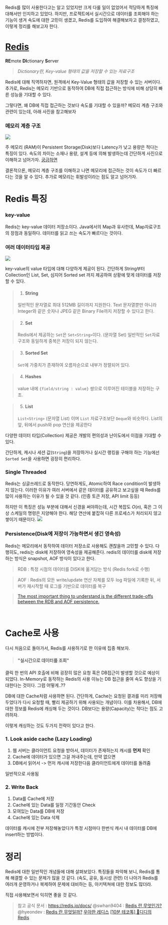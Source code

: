 Redis를 많이 사용한다고는 알고 있었지만 크게 다룰 일이 없었어서 적당하게 특징에 대해서만 인지하고 있었다.
하지만, 프로젝트에서 실시간으로 데이터를 조회해야 하는 기능이 생겨 속도에 대한 고민이 생겼고, Redis를 도입하여 해결해보자고 결정하였고, 이렇게 정리를 해보고자 한다.

# [Redis](https://redis.io/docs/)
**RE**mote **DI**ctionary **S**erver
> _Dictionary란, Key-value 형태의 값을 저장할 수 있는 자료구조_

Redis에 대해 직역하자면, 원격에서 Key-Value 형태의 값을 저장할 수 있는 서버이다.
추가로, Redis는 메모리 기반으로 동작하여 DB에 직접 접근하는 방식에 비해 상당히 빠른 성능을 기대할 수 있다.



그렇다면, 왜 DB에 직접 접근하는 것보다 속도를 기대할 수 있을까?
메모리 계층 구조와 관련이 있는데, 아래 사진을 참고해보자

### 메모리 계층 구조
![](https://velog.velcdn.com/images/roycewon/post/e90a071e-3e61-48f6-b3b9-e18b9ef34b06/image.png)

주 메모리 (RAM)이 Persistent Storage(Disk)보다 Latency가 낮고 용량은 적다는 특징이 있다. 속도의 차이는 소재나 용량, 설계 등에 의해 발생하는데 간단하게 사진으로 이해하고 넘어가자.
[궁금하면](https://quasarzone.com/bbs/qf_cmr/views/343277)

결론적으론, 메모리 계층 구조를 이해하고 나면 메모리에 접근하는 것이 속도가 더 빠르다는 것을 알 수 있다. 추가로 메모리는 휘발성이라는 점도 알고 넘어가자.


# Redis 특징
### key-value
Redis는 key-value 데이터 저장소이다. Java에서의 Map과 유사한데, Map자료구조의 장점과 동일하다. 데이터를 읽고 쓰는 속도가 빠르다는 것이다.


### 여러 데이터타입 제공
![](https://velog.velcdn.com/images/roycewon/post/062d9400-e941-4925-ad7f-ab011685bffa/image.png)


key-value의 value 타입에 대해 다양하게 제공이 된다. 간단하게 String부터 Collection인 List, Set, 심지어 Sorted set 까지 제공하여 상황에 맞게 데이터를 저장할 수 있다.

> 1. #### String
> 일반적인 문자열로 최대 512MB 길이까지 지원한다. Text 문자열뿐만 아니라 Integer와 같은 숫자나 JPEG 같은 Binary File까지 저장할 수 있다고 한다.

>2. #### Set
>Redis에서 제공하는 `Set`은 `Set<String>`이다. (문자열 Set) 일반적인 `Set`자료구조와 동일하게 중복은 저장이 되지 않는다.

>3. #### Sorted Set
>`Set`에 가중치가 존재하여 오름차순으로 내부가 정렬되어 있다.

> 4. #### Hashes
> value 내에 `{field/string : value}` 쌍으로 이루어진 테이블을 저장하는 구조.

> 5. #### List
> `List<String>` (문자열 List) 이며 `List` 자료구조보단 `Deque`와 비슷하다. List의 앞, 뒤에서 push와 pop 연산을 제공한다

다양한 데이터 타입(Collection) 제공은 개발의 편의성과 난이도에서 이점을 기대할 수 있다.

간단하게, 캐시나 세션 값(`String`)을 저장하거나 실시간 랭킹을 구해야 하는 기능에선 `Sorted Set`을 사용하면 굉장히 편리하다.

### Single Threaded
Redis는 싱글쓰레드로 동작한다. 당연하게도, Atomic하여 Race condition이 발생하지 않는다. 이러한 이유가 여러 서버에서 같은 데이터를 공유하고 보고싶을 때  Redis를 많이 사용하는 이유가 될 수 있을 것 같다. 
(인증 토큰 저장, API limit 등등)

하지만 이 특징은 성능 부분에 대해서 신경을 써야하는데, 시간 복잡도 $O(n)$, 혹은 그 이상 스케일의 명령은 지양해야 한다. 해당 연산에 붙잡혀 다른 프로세스가 처리되지 않고 쌓이기 때문이다.
![](https://velog.velcdn.com/images/roycewon/post/4b47235b-b5ae-49a6-8c83-c8b691aeba2b/image.png)



### Persistence(Disk에 저장이 가능하면서 생긴 영속성)
Redis는 메모리에서 동작하여 데이터 저장소로 사용해도 괜찮을까 고민할 수 있다. 다행히도, redis는 disk에 저장하여 영속성을 제공해준다. redis의 데이터를 disk에 저장하는 방식은 snapshot, AOF 방식이 있다고 한다.

> RDB : 특정 시점의 데이터를 DISK에 옮겨담는 방식 (Redis fork로 수행)

> AOF : Redis의 모든 write/update 연산 자체를 모두 log 파일에 기록한 뒤, 서버가 재시작할 때 로그를 기반으로 데이터를 복구

>[The most important thing to understand is the different trade-offs between the RDB and AOF persistence.](https://redis.io/docs/manual/persistence/)

<br>

# Cache로 사용
다시 처음으로 돌아가서, Redis를 사용하기로 한 이유에 집중 해보자.
> #### "실시간으로 데이터를 조회"

클릭 한 번의 API 호출에 비해 굉장히 많은 요청 혹은 DB접근이 발생할 것으로 예상이 되었다. In-Memory로 동작하는 Redis의 사용 이뉴는 DB 접근을 줄여 속도 향상을 기대한다는 것이다.
그럼 어떻게..??

DB에 대한 Cache처럼 사용하면 된다. 간단하게, Cache는 요청된 결과를 미리 저장해두었다가 다시 요청할 때, 빨리 제공하기 위해 사용되는 개념이다. 이를 차용해서, DB에 대한 정보를 Redis에 캐싱해 두는 것이다. DB보다는 용량(Capacity)는 적다는 점도 고려하자.

이렇게 캐싱하는 것도 두가지 전략이 있다고 한다.
### 1. Look aside cache (Lazy Loading)

1.  웹 서버는 클라이언트 요청을 받아서, 데이터가 존재하는지 캐시를 **먼저** 확인
2. Cache에 데이터가 있으면 그걸 꺼내주는데, 만약 없으면
3. DB에서 읽어서 -> 먼저 캐시에 저장한다음 클라이언트에게 데이터를 돌려줌

일반적으로 사용됨

### 2. Write Back
1. Data를 Cache에 저장
2. Cache에 있는 Data를 일정 기간동안 Check
3. 모여있는 Data를 DB에 저장
4. Cache에 있는 Data 삭제

데이터를 캐시에 전부 저장해놓았다가 특정 시점마다 한번식 캐시 내 데이터를 DB에 insert하는 방법이다.

# 정리
Redis에 대한 일반적인 개념들에 대해 살펴보았다. 특징들을 파악해 보니, Redis를 통해 해결할 수 있는 문제가 많을 것 같다. (속도, 공유, 동시성 관련) 더 나아가 Redis를 여러개 운영하거나 복제하여 문제에 대비하는 등, 아키텍쳐에 대한 정보도 많더라.

직접 사용해보면서 익히면 좋을 것 같다.

> 참고
> 공식 문서 : https://redis.io/docs/
> @swhan9404 : [Redis 란 무엇인가?](https://velog.io/@swhan9404/Redis-%EB%9E%80-%EB%AC%B4%EC%97%87%EC%9D%B8%EA%B0%80)
> @hyeondev : [Redis 란 무엇일까?](https://velog.io/@hyeondev/Redis-%EB%9E%80-%EB%AC%B4%EC%97%87%EC%9D%BC%EA%B9%8C#redis-cluster)
> [우아한 레디스](https://www.youtube.com/watch?v=mPB2CZiAkKM)
> [[10분 테코톡] 🤔디디의 Redis](https://www.youtube.com/watch?v=Gimv7hroM8A)